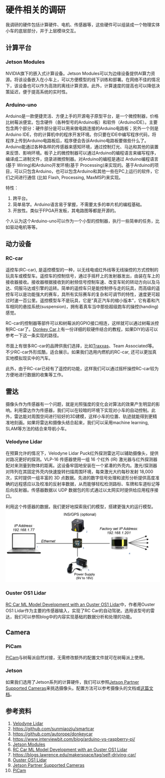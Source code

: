 # 硬件相关的调研

我调研的硬件包括计算硬件、电机、传感器等，这些硬件可以组装成一个物理实体小车的底层部分，并于上层模块交互。

## 计算平台

### Jetson Modules

NVIDIA旗下的嵌入式计算设备。Jetson Modules可以为边缘设备提供AI算力资源。将该设备嵌入在小车上，可以方便模型的线下训练和部署。在网络不佳的情况下，该设备也可以作为高效的离线计算资源。此外，计算速度的提高也可以降低决策延迟，便于提高系统的实时性。

### Arduino-uno

Arduino是一款便捷灵活、方便上手的开源电子原型平台，是一个微控制器，价格比树莓派便宜。包含硬件（各种型号的Arduino板）和软件（ArduinoIDE）。主要包含两个部分：硬件部分是可以用来做电路连接的Arduino电路板；另外一个则是Arduino IDE，你的计算机中的程序开发环境。你只要在IDE中编写程序代码，将程序上传到Arduino电路板后，程序便会告诉Arduino电路板要做些什么了。Arduino能通过各种各样的传感器来感知环境，通过控制灯光、马达和其他的装置来反馈、影响环境。板子上的微控制器可以通过Arduino的编程语言来编写程序，编译成二进制文件，烧录进微控制器。对Arduino的编程是通过 Arduino编程语言 (基于 Wiring)和Arduino开发环境(基于 Processing)来实现的。基于Arduino的项目，可以只包含Arduino，也可以包含Arduino和其他一些在PC上运行的软件，它们之间进行通信 (比如 Flash, Processing, MaxMSP)来实现。

特性：
1. 跨平台。
2. 简单易学。Arduino语言易于掌握，不需要太多的单片机的编程基础。
3. 开放性。类似于FPGA开发板，其电路图等都是开源的。

个人认为这个Arduino-uno可以作为一个小型的控制器，执行一些简单的任务，比如驱动电机等等。

## 动力设备

### RC-car

遥控车(RC-car), 是遥控模型的一种，以无线电或红外线等无线操控的方式控制的玩具车或模型车。遥控车的控制信号，通过手摇杆上的发射器发出，由装在车上的接收器接收。接收器根据接收到的射频信号控制车速、改变车轮的转动方向以及马达、伺服马达或引擎的运转。简单的遥控车只是能控制停与走的玩具，而高级的遥控车可以是功能强大的赛车，具所有实际赛车的复杂和可调节的特性，速度更可超过时速一百公里。遥控模型车不是玩具，它是"真正汽车的缩小版本"，它有着和汽车相同的悬挂系统(suspension)，拥有着真车当中那些超级跑车的操控(handing)感觉。 

RC-car的控制器等部件可以和树莓派的GPIO接口相连，这样就可以通过树莓派控制RC-car了。[Donkey Car](https://docs.donkeycar.com/parts/rc/)上有一份详细的软硬件结合的教程，如果DIY的话可以参考一下这一条实现的路径。

市面上有很多RC-car的品牌供我们选择，比如[Traxxas](https://traxxas.com/)、Team Associated等。不少RC-car外形炫酷，适合展示。如果我们选用内燃机的RC-car, 还可以更加真实地模拟现实中的汽车。

此外，由于RC-car已经有了遥控的功能，这样我们可以通过摇杆操控RC-car较为方便地进行数据的收集等工作。

## 雷达

摄像头作为传感器有一个问题，就是光照强度的变化会对算法的效果产生明显的影响。利用雷达作为传感器，我们可以在较暗的环境下实现对小车的自动控制。此外，雷达能对周围空间进行较好的3D建模，这样小车的位置、轨迹就能得到更精准地刻画。如果将雷达和摄像头结合起来，我们可以采用machine learning, SLAM等方法的结合来导航小车。

### Velodyne Lidar

在预算允许的情况下，Velodyne Lidar Puck红外探测雷达可以辅助摄像头，提供对路况更好的探测。VLP-16 传感器使用一组 16 个红外 (IR) 激光器与红外探测器配对来测量到物体的距离。这设备牢固地安装在一个紧凑的外壳内。激光/探测器对阵列在其固定外壳内快速旋转扫描周围环境，每束激光大约每秒发射 18,000 次，实时提供一组丰富的 3D 点数据。先进的数字信号处理和波形分析提供高度准确的远程感应以及校准的反射率数据，从而能够轻松检测路标、车牌和车道标记等后向反射器。传感器数据以 UDP 数据包的形式通过以太网实时提供给应用程序接口。

利用这个传感器的数据，我们更好地探索我们的模型，搭建更强大的运行模型。
![avatar](lidar.png)

### Ouster OS1 Lidar

[RC Car ML Model Development with an Ouster OS1 Lidar](https://www.wilselby.com/2020/02/rc-car-ml-model-development-with-ouster-os1-lidar/)中，作者用Ouster OS1 Lidar作为主要的传感器输入，实现了RC Car的自动驾驶。选用该型号的雷达，我们可以参照blog中的内容实现基础的数据分析和处理的功能。

## Camera

### PiCam

[PiCam](https://www.adafruit.com/product/5247)与树莓派自然对接，无需修改额外的配置文件就可在树莓派上使用。

### Jetson

如果我们选用了Jetson系列的计算硬件，我们可以参照[Jetson Partner Supported Cameras](https://developer.nvidia.com/embedded/jetson-partner-supported-cameras?t1_max-resolution=4K)来挑选摄像头。配置方法可以参考摄像头的文档或[这篇文档](https://docs.donkeycar.com/guide/create_application/#camera-setup)。

## 参考资料
1. [Velodyne Lidar](https://velodynelidar.com/products/puck/)
2. https://github.com/sunmiaozju/smartcar
3. https://github.com/autorope/donkeycar
4. https://www.interviewbit.com/blog/arduino-vs-raspberry-pi/
5. [Jetson Modules](https://developer.nvidia.com/embedded/jetson-modules#jetson_tx2)
6. [RC Car ML Model Development with an Ouster OS1 Lidar](https://www.wilselby.com/2020/02/rc-car-ml-model-development-with-ouster-os1-lidar/)
7. https://blogs.lawrence.edu/makerspace/tag/self-driving-car/
8. [Ouster OS1 Lidar](https://ouster.com/zh-cn/products/scanning-lidar/os1-sensor/)
9. [Jetson Partner Supported Cameras](https://developer.nvidia.com/embedded/jetson-partner-supported-cameras?t1_max-resolution=4K)
10. [PiCam](https://www.adafruit.com/product/5247)

